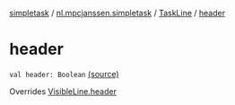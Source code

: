 [simpletask](../../index.md) / [nl.mpcjanssen.simpletask](../index.md) / [TaskLine](index.md) / [header](.)

# header

`val header: Boolean` [(source)](https://github.com/mpcjanssen/simpletask-android/blob/master/src/main/java/nl/mpcjanssen/simpletask/VisibleLine.kt#L13)

Overrides [VisibleLine.header](../-visible-line/header.md)

